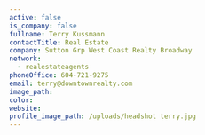 ```yaml
---
active: false
is_company: false
fullname: Terry Kussmann
contactTitle: Real Estate
company: Sutton Grp West Coast Realty Broadway
network:
  - realestateagents
phoneOffice: 604-721-9275
email: terry@downtownrealty.com
image_path:
color:
website:
profile_image_path: /uploads/headshot terry.jpg
---
```

